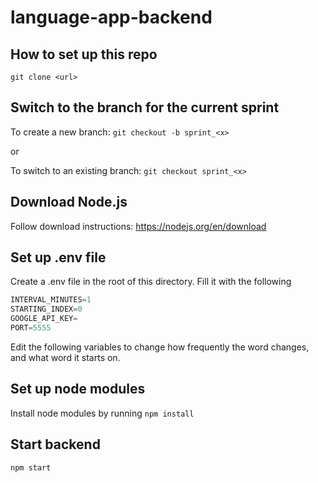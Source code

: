 # language-app-backend

## How to set up this repo

`git clone <url>`

## Switch to the branch for the current sprint
To create a new branch:
`git checkout -b sprint_<x>`

or 

To switch to an existing branch:
`git checkout sprint_<x>`

## Download Node.js
Follow download instructions: https://nodejs.org/en/download

## Set up .env file
Create a .env file in the root of this directory. Fill it with the following
```javascript
INTERVAL_MINUTES=1
STARTING_INDEX=0
GOOGLE_API_KEY=
PORT=5555
```

Edit the following variables to change how frequently the word changes, and what word it starts on.

## Set up node modules
Install node modules by running
`npm install`

## Start backend
`npm start`

